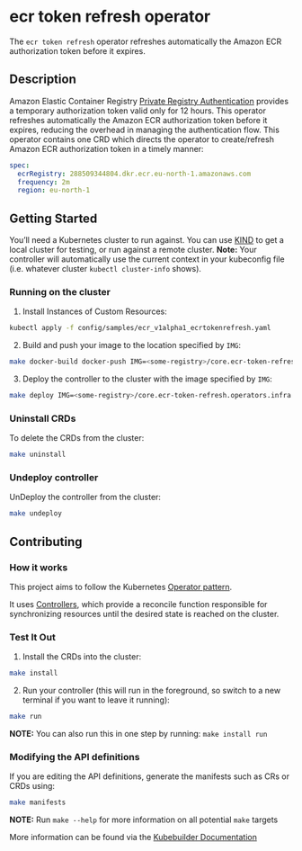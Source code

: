# ecr token refresh operator
The `ecr token refresh` operator refreshes automatically the Amazon ECR authorization token before it expires.

## Description
Amazon Elastic Container Registry [Private Registry Authentication](https://docs.aws.amazon.com/AmazonECR/latest/userguide/registry_auth.html) provides a temporary authorization token valid only for 12 hours. 
This operator refreshes automatically the Amazon ECR authorization token before it expires, reducing the overhead in managing the authentication flow.
This operator contains one CRD which directs the operator to create/refresh Amazon ECR authorization token in a timely manner:
```yaml
spec:
  ecrRegistry: 288509344804.dkr.ecr.eu-north-1.amazonaws.com
  frequency: 2m
  region: eu-north-1
```

## Getting Started
You’ll need a Kubernetes cluster to run against. You can use [KIND](https://sigs.k8s.io/kind) to get a local cluster for testing, or run against a remote cluster.
**Note:** Your controller will automatically use the current context in your kubeconfig file (i.e. whatever cluster `kubectl cluster-info` shows).

### Running on the cluster
1. Install Instances of Custom Resources:

```sh
kubectl apply -f config/samples/ecr_v1alpha1_ecrtokenrefresh.yaml
```

2. Build and push your image to the location specified by `IMG`:

```sh
make docker-build docker-push IMG=<some-registry>/core.ecr-token-refresh.operators.infra:tag
```

3. Deploy the controller to the cluster with the image specified by `IMG`:

```sh
make deploy IMG=<some-registry>/core.ecr-token-refresh.operators.infra:tag
```

### Uninstall CRDs
To delete the CRDs from the cluster:

```sh
make uninstall
```

### Undeploy controller
UnDeploy the controller from the cluster:

```sh
make undeploy
```

## Contributing

### How it works
This project aims to follow the Kubernetes [Operator pattern](https://kubernetes.io/docs/concepts/extend-kubernetes/operator/).

It uses [Controllers](https://kubernetes.io/docs/concepts/architecture/controller/),
which provide a reconcile function responsible for synchronizing resources until the desired state is reached on the cluster.

### Test It Out
1. Install the CRDs into the cluster:

```sh
make install
```

2. Run your controller (this will run in the foreground, so switch to a new terminal if you want to leave it running):

```sh
make run
```

**NOTE:** You can also run this in one step by running: `make install run`

### Modifying the API definitions
If you are editing the API definitions, generate the manifests such as CRs or CRDs using:

```sh
make manifests
```

**NOTE:** Run `make --help` for more information on all potential `make` targets

More information can be found via the [Kubebuilder Documentation](https://book.kubebuilder.io/introduction.html)
